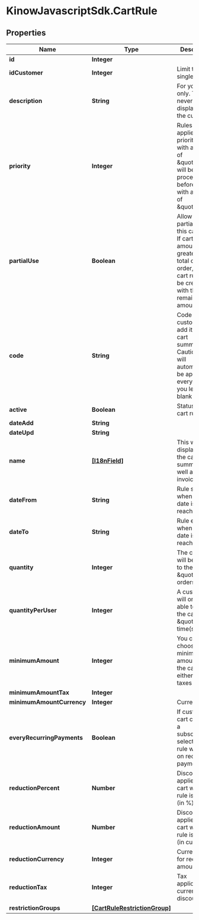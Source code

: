 # KinowJavascriptSdk.CartRule

## Properties
Name | Type | Description | Notes
------------ | ------------- | ------------- | -------------
**id** | **Integer** |  | [optional] 
**idCustomer** | **Integer** | Limit to a single user | [optional] 
**description** | **String** | For your eyes only. This will never be displayed to the customer | [optional] 
**priority** | **Integer** | Rules are applied by priority. A rule with a priority of \&quot;1\&quot; will be processed before one with a priority of \&quot;2\&quot; | [optional] 
**partialUse** | **Boolean** | Allow to partial use this cart rule. If cart rule amount is greater than total customer order, a new cart rule will be created with the remainder amount. | [optional] 
**code** | **String** | Code used by customer to add it on his cart summary. Caution: rule will automatically be applied to everyone if you leave it blank | [optional] 
**active** | **Boolean** | Status of the cart rule | [optional] 
**dateAdd** | **String** |  | [optional] 
**dateUpd** | **String** |  | [optional] 
**name** | [**[I18nField]**](I18nField.md) | This will be displayed in the cart summary, as well as on the invoice | [optional] 
**dateFrom** | **String** | Rule starts when this date is reached | [optional] 
**dateTo** | **String** | Rule ends when this date is reached | [optional] 
**quantity** | **Integer** | The cart rule will be applied to the first \&quot;X\&quot; orders only | [optional] 
**quantityPerUser** | **Integer** | A customer will only be able to use the cart rule \&quot;X\&quot; time(s) | [optional] 
**minimumAmount** | **Integer** | You can choose a minimum amount for the cart, either with taxes or not | [optional] 
**minimumAmountTax** | **Integer** |  | [optional] 
**minimumAmountCurrency** | **Integer** | Currency ID | [optional] 
**everyRecurringPayments** | **Boolean** | If customer cart contains a subscription, select if cart rule will apply on recurring payments | [optional] 
**reductionPercent** | **Number** | Discount applied to cart when rule is added (in %). | [optional] 
**reductionAmount** | **Number** | Discount applied to cart when rule is added (in currency) | [optional] 
**reductionCurrency** | **Integer** | Currency ID for reduction amount | [optional] 
**reductionTax** | **Integer** | Tax application for currency discount | [optional] 
**restrictionGroups** | [**[CartRuleRestrictionGroup]**](CartRuleRestrictionGroup.md) |  | [optional] 



